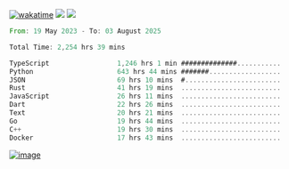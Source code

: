 [![wakatime](https://wakatime.com/badge/user/00eead22-fb14-4dd0-ab8a-3625cafbd50d.svg)](https://wakatime.com/@00eead22-fb14-4dd0-ab8a-3625cafbd50d)
![](https://komarev.com/ghpvc/?username=flatypus)
![](https://pixel.flatypus.me/flatypus?type=tracker)
<!--START_SECTION:waka-->

```rust
From: 19 May 2023 - To: 03 August 2025

Total Time: 2,254 hrs 39 mins

TypeScript                 1,246 hrs 1 min ##############...........   54.93 %
Python                     643 hrs 44 mins #######..................   28.38 %
JSON                       69 hrs 10 mins  #........................   03.05 %
Rust                       41 hrs 19 mins  .........................   01.82 %
JavaScript                 26 hrs 11 mins  .........................   01.15 %
Dart                       22 hrs 26 mins  .........................   00.99 %
Text                       20 hrs 21 mins  .........................   00.90 %
Go                         19 hrs 44 mins  .........................   00.87 %
C++                        19 hrs 30 mins  .........................   00.86 %
Docker                     17 hrs 43 mins  .........................   00.78 %
```

<!--END_SECTION:waka-->
[<img alt="image" src="https://github.com/flatypus/flatypus/assets/68029599/0a302dc1-501c-43a0-ae8d-37ec4817f3bd">](https://flatypus.me)

